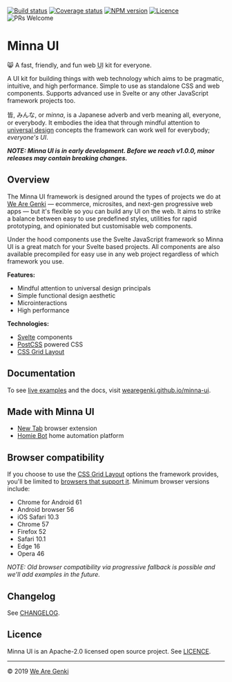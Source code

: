 [![Build status](https://img.shields.io/github/workflow/status/WeAreGenki/minna-ui/ci)](https://github.com/WeAreGenki/minna-ui/actions)
[![Coverage status](https://img.shields.io/codeclimate/coverage/WeAreGenki/minna-ui)](https://codeclimate.com/github/WeAreGenki/minna-ui)
[![NPM version](https://img.shields.io/npm/v/minna-ui.svg)](https://www.npmjs.com/package/minna-ui)
[![Licence](https://img.shields.io/npm/l/minna-ui.svg)](https://github.com/WeAreGenki/minna-ui/blob/master/LICENCE)
![PRs Welcome](https://img.shields.io/badge/PRs-welcome-brightgreen.svg)

# Minna UI

😸 A fast, friendly, and fun web <abbr title="User Interface">UI</abbr> kit for everyone.

A UI kit for building things with web technology which aims to be pragmatic, intuitive, and high performance. Simple to use as standalone CSS and web components. Supports advanced use in Svelte or any other JavaScript framework projects too.

皆, みんな, or _minna_, is a Japanese adverb and verb meaning all, everyone, or everybody. It embodies the idea that through mindful attention to [universal design](https://en.wikipedia.org/wiki/Universal_design) concepts the framework can work well for everybody; _everyone's UI_.

**_NOTE: Minna UI is in early development. Before we reach v1.0.0, minor releases may contain breaking changes._**

## Overview

The Minna UI framework is designed around the types of projects we do at [We Are Genki](https://wearegenki.com) — ecommerce, microsites, and next-gen progressive web apps — but it's flexible so you can build any UI on the web. It aims to strike a balance between easy to use predefined styles, utilities for rapid prototyping, and opinionated but customisable web components.

Under the hood components use the Svelte JavaScript framework so Minna UI is a great match for your Svelte based projects. All components are also available precompiled for easy use in any web project regardless of which framework you use.

**Features:**

- Mindful attention to universal design principals
- Simple functional design aesthetic
- Microinteractions
- High performance

**Technologies:**

- [Svelte](https://svelte.technology) components
- [PostCSS](http://postcss.org) powered CSS
- [CSS Grid Layout](https://developer.mozilla.org/en-US/docs/Web/CSS/CSS_Grid_Layout)

## Documentation

To see [live examples](https://wearegenki.github.io/minna-ui/#/examples) and the docs, visit [wearegenki.github.io/minna-ui](https://wearegenki.github.io/minna-ui).

<!-- ### Quick start

The easiest way to get started is to get a copy of our example [project template](https://github.com/WeAreGenki/minna-ui-template):

```sh
wget https://github.com/WeAreGenki/minna-ui-template/archive/master.zip -o minna-ui-template.zip
``` -->

## Made with Minna UI

<!-- FIXME: Uncomment once we go live with the new website -->
<!-- - [wearegenki.com](https://wearegenki.com) company website -->

- [New Tab](https://github.com/MaxMilton/new-tab) browser extension
- [Homie Bot](https://github.com/MaxMilton/homie-bot) home automation platform

## Browser compatibility

If you choose to use the [CSS Grid Layout](https://developer.mozilla.org/en-US/docs/Web/CSS/CSS_Grid_Layout) options the framework provides, you'll be limited to [browsers that support it](http://caniuse.com/#feat=css-grid). Minimum browser versions include:

- Chrome for Android 61
- Android browser 56
- iOS Safari 10.3
- Chrome 57
- Firefox 52
- Safari 10.1
- Edge 16
- Opera 46

_NOTE: Old browser compatibility via progressive fallback is possible and we'll add examples in the future._

## Changelog

See [CHANGELOG](CHANGELOG.md).

## Licence

Minna UI is an Apache-2.0 licensed open source project. See [LICENCE](https://github.com/WeAreGenki/minna-ui/blob/master/LICENCE).

---

© 2019 [We Are Genki](https://wearegenki.com)
